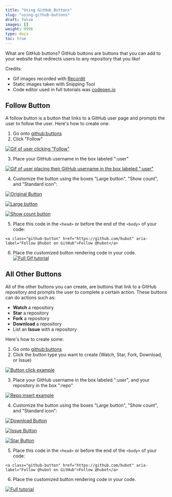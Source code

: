 ```yaml
---
title: "Using GitHub Buttons"
slug: "using-github-buttons"
draft: false
images: []
weight: 9996
type: docs
toc: true
---
```


What are GitHub buttons? GitHub buttons are buttons that you can add to your website that redirects users to any repository that you like!

Credits:

 - Gif images recorded with [Recordit][1]
 - Static images taken with Snipping Tool
 - Code editor used in full tutorials was [codepen.io][2]


  [1]: http://recordit.co/
  [2]: https://codepen.io/

## Follow Button
A follow button is a button that links to a GitHub user page and prompts the user to follow the user. Here's how to create one:

 1. Go onto [github:buttons][1]
 2. Click "Follow"

[![Gif of user clicking "Follow"][2]][2]
 
3. Place your GitHub username in the box labeled ":user"
 
[![Gif of user placing their GitHub username in the box labeled ":user"][3]][3]

4. Customize the button using the boxes "Large button", "Show count", and "Standard icon":

[![Original Button][4]][4]

[![Large button][5]][5]

[![Show count button][6]][6]

5. Place this code in the `<head>` or before the end of the `<body>` of your code:

`<a class="github-button" href="https://github.com/hubot" aria-label="Follow @hubot on GitHub">Follow @hubot</a>`

6. Place the customized button rendering code in your code.[![Full Gif tutorial][7]][7]


  [1]: https://buttons.github.io/
  [2]: https://i.stack.imgur.com/U7hri.gif
  [3]: https://i.stack.imgur.com/NK6gZ.gif
  [4]: https://i.stack.imgur.com/9dAx4.png
  [5]: https://i.stack.imgur.com/1BJP9.png
  [6]: https://i.stack.imgur.com/Snrtn.png
  [7]: https://i.stack.imgur.com/EfMz2.gif

## All Other Buttons
All of the other buttons you can create, are buttons that link to a GitHub repository and prompts the user to complete a certain action. These buttons can do actions such as:

 - **Watch** a repository
 - **Star** a repository
 - **Fork** a repository
 - **Download** a repository
 - List an **Issue** with a repository

Here's how to create some:

1. Go onto [github:buttons][1]
 2. Click the button type you want to create (Watch, Star, Fork, Download, or Issue)

[![Button click example][2]][2]

3. Place your GitHub username in the box labeled ":user", and your repository in the box ":repo"

[![Repo insert example][3]][3]

4. Customize the button using the boxes "Large button", "Show count", and "Standard icon":

[![Download Button][4]][4]

[![Issue Button][5]][5]

[![Star Button][6]][6]

5. Place this code in the `<head>` or before the end of the `<body>` of your code:

`<a class="github-button" href="https://github.com/hubot" aria-label="Follow @hubot on GitHub">Follow @hubot</a>`

6. Place the customized button rendering code in your code.

[![Full tutorial][7]][7]


  [1]: https://buttons.github.io/
  [2]: https://i.stack.imgur.com/UiZ4J.gif
  [3]: https://i.stack.imgur.com/4uOhR.gif
  [4]: https://i.stack.imgur.com/7Dx6x.png
  [5]: https://i.stack.imgur.com/xFgF4.png
  [6]: https://i.stack.imgur.com/8zUsT.png
  [7]: https://i.stack.imgur.com/EHn5c.gif

